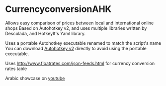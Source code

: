# CurrencyconversionAHK
Allows easy comparison of prices between local and international online shops Based on Autohotkey v2, and uses multiple libraries written by Descolada, and HotkeyIt's Yaml library.

Uses a portable Autohotkey executable renamed to match the script's name
You can download [Autohotkey v2](https://www.autohotkey.com/) directly to avoid using the portable executable.

Uses http://www.floatrates.com/json-feeds.html for currency conversion rates table

Arabic showcase on [youtube](https://youtu.be/qP5hBoRbKWc)

